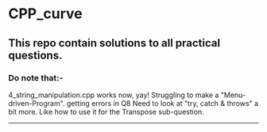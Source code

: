 # CPP_curve
## This repo contain solutions to all practical questions.
### Do note that:-
4_string_manipulation.cpp works now, yay!
Struggling to make a "Menu-driven-Program".
getting errors in Q8 
Need to look at "try, catch & throws" a bit more. Like how to use it for the Transpose sub-question.
<hr>
